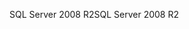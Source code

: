 <span data-ttu-id="d7c5f-101">SQL Server 2008 R2</span><span class="sxs-lookup"><span data-stu-id="d7c5f-101">SQL Server 2008 R2</span></span>
